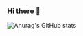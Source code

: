 ### Hi there 👋
![Anurag's GitHub stats](https://github-readme-stats.vercel.app/api?username=Az10u&show_icons=true&theme=radical)
